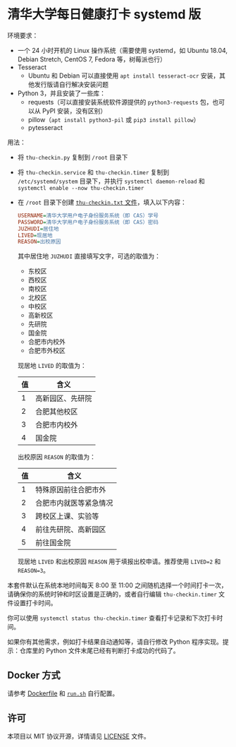 # 清华大学每日健康打卡 systemd 版

环境要求：

- 一个 24 小时开机的 Linux 操作系统（需要使用 systemd，如 Ubuntu 18.04, Debian Stretch, CentOS 7, Fedora 等，树莓派也行）
- Tesseract
  - Ubuntu 和 Debian 可以直接使用 `apt install tesseract-ocr` 安装，其他发行版请自行解决安装问题
- Python 3，并且安装了一些库：
  - requests（可以直接安装系统软件源提供的 `python3-requests` 包，也可以从 PyPI 安装，没有区别）
  - pillow（`apt install python3-pil` 或 `pip3 install pillow`）
  - pytesseract

用法：

- 将 `thu-checkin.py` 复制到 `/root` 目录下
- 将 `thu-checkin.service` 和 `thu-checkin.timer` 复制到 `/etc/systemd/system` 目录下，并执行 `systemctl daemon-reload` 和 `systemctl enable --now thu-checkin.timer`
- 在 `/root` 目录下创建 [`thu-checkin.txt` 文件](thu-checkin.example.txt)，填入以下内容：

    ```ini
    USERNAME=清华大学用户电子身份服务系统（即 CAS）学号
    PASSWORD=清华大学用户电子身份服务系统（即 CAS）密码
    JUZHUDI=居住地
    LIVED=现居地
    REASON=出校原因
    ```

    其中居住地 `JUZHUDI` 直接填写文字，可选的取值为：

    - 东校区
    - 西校区
    - 南校区
    - 北校区
    - 中校区
    - 高新校区
    - 先研院
    - 国金院
    - 合肥市内校外
    - 合肥市外校区

    现居地 `LIVED` 的取值为：

    | 值 | 含义             |
    | -- | ---------------- |
    | 1  | 高新园区、先研院 |
    | 2  | 合肥其他校区     |
    | 3  | 合肥市内校外     |
    | 4  | 国金院           |

    出校原因 `REASON` 的取值为：

    | 值 | 含义                   |
    | -- | ---------------------- |
    | 1  | 特殊原因前往合肥市外   |
    | 2  | 合肥市内就医等紧急情况 |
    | 3  | 跨校区上课、实验等     |
    | 4  | 前往先研院、高新园区   |
    | 5  | 前往国金院             |

    现居地 `LIVED` 和出校原因 `REASON` 用于填报出校申请。推荐使用 `LIVED=2` 和 `REASON=3`。

本套件默认在系统本地时间每天 8:00 至 11:00 之间随机选择一个时间打卡一次，请确保你的系统时钟和时区设置是正确的，或者自行编辑 `thu-checkin.timer` 文件设置打卡时间。

你可以使用 `systemctl status thu-checkin.timer` 查看打卡记录和下次打卡时间。

如果你有其他需求，例如打卡结果自动通知等，请自行修改 Python 程序实现。提示：仓库里的 Python 文件末尾已经有判断打卡成功的代码了。

## Docker 方式

请参考 [Dockerfile](Dockerfile) 和 [`run.sh`](run.sh) 自行配置。

## 许可

本项目以 MIT 协议开源，详情请见 [LICENSE](LICENSE) 文件。
